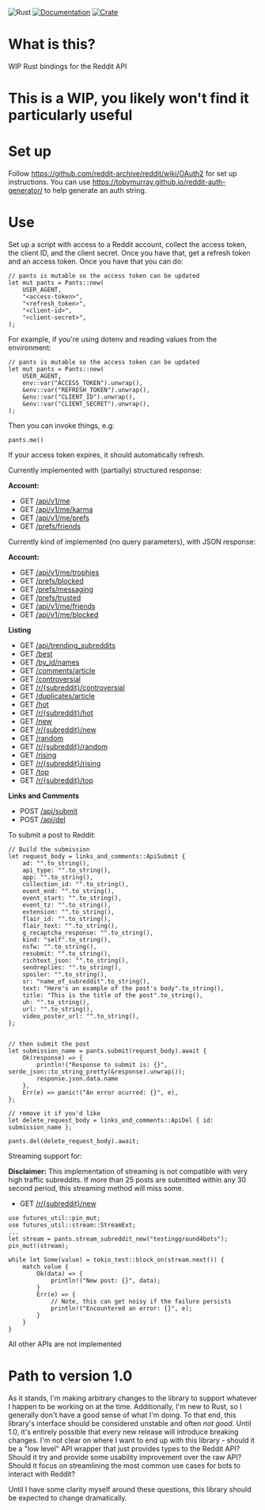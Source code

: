 ![Rust](https://github.com/tobymurray/mr_splashy_pants/workflows/Rust/badge.svg)
[![Documentation](https://img.shields.io/badge/documentation-available-green.svg)](https://docs.rs/crate/mr_splashy_pants/)
[![Crate](https://img.shields.io/crates/v/mr_splashy_pants.svg)](https://crates.io/crates/mr_splashy_pants)

# What is this?
WIP Rust bindings for the Reddit API

# This is a WIP, you likely won't find it particularly useful

# Set up
Follow https://github.com/reddit-archive/reddit/wiki/OAuth2 for set up instructions. You can use https://tobymurray.github.io/reddit-auth-generator/ to help generate an auth string.

# Use
Set up a script with access to a Reddit account, collect the access token, the client ID, and the client secret. Once you have that, get a refresh token and an access token. Once you have that you can do:

```
// pants is mutable so the access token can be updated
let mut pants = Pants::new(
    USER_AGENT,
    "<access-token>",
    "<refresh_token>",
    "<client-id>",
    "<client-secret>",
);
```
For example, if you're using dotenv and reading values from the environment:
```
// pants is mutable so the access token can be updated
let mut pants = Pants::new(
    USER_AGENT,
    env::var("ACCESS_TOKEN").unwrap(),
    &env::var("REFRESH_TOKEN").unwrap(),
    &env::var("CLIENT_ID").unwrap(),
    &env::var("CLIENT_SECRET").unwrap(),
);
```
Then you can invoke things, e.g:

```
pants.me()
```

If your access token expires, it should automatically refresh.

Currently implemented with (partially) structured response:

**Account:**
- GET [/api/v1/me](https://www.reddit.com/dev/api#GET_api_v1_me)
- GET [/api/v1/me/karma](https://www.reddit.com/dev/api#GET_api_v1_me_karma)
- GET [/api/v1/me/prefs](https://www.reddit.com/dev/api#GET_api_v1_me_prefs)
- GET [/prefs/friends](https://www.reddit.com/dev/api#GET_prefs_friends)

Currently kind of implemented (no query parameters), with JSON response:

**Account:**
- GET [/api/v1/me/trophies](https://www.reddit.com/dev/api#GET_api_v1_me_trophies)
- GET [/prefs/blocked](https://www.reddit.com/dev/api#GET_prefs_blocked)
- GET [/prefs/messaging](https://www.reddit.com/dev/api#GET_prefs_messaging)
- GET [/prefs/trusted](https://www.reddit.com/dev/api#GET_prefs_trusted)
- GET [/api/v1/me/friends](https://www.reddit.com/dev/api#GET_api_v1_me_friends)
- GET [/api/v1/me/blocked](https://www.reddit.com/dev/api#GET_api_v1_me_blocked)

**Listing**

- GET [/api/trending_subreddits](https://www.reddit.com/dev/api#GET_api_trending_subreddits)
- GET [/best](https://www.reddit.com/dev/api#GET_best)
- GET [/by_id/names](https://www.reddit.com/dev/api#GET_by_id_{names})
- GET [/comments/article](https://www.reddit.com/dev/api#GET_comments_{article})
- GET [/controversial](https://www.reddit.com/dev/api#GET_controversial)
- GET [/r/{subreddit}/controversial](https://www.reddit.com/dev/api#GET_controversial)
- GET [/duplicates/article](https://www.reddit.com/dev/api#GET_duplicates_{article})
- GET [/hot](https://www.reddit.com/dev/api#GET_hot)
- GET [/r/{subreddit}/hot](https://www.reddit.com/dev/api#GET_hot)
- GET [/new](https://www.reddit.com/dev/api#GET_new)
- GET [/r/{subreddit}/new](https://www.reddit.com/dev/api#GET_new)
- GET [/random](https://www.reddit.com/dev/api#GET_random)
- GET [/r/{subreddit}/random](https://www.reddit.com/dev/api#GET_random)
- GET [/rising](https://www.reddit.com/dev/api#GET_rising)
- GET [/r/{subreddit}/rising](https://www.reddit.com/dev/api#GET_rising)
- GET [/top](https://www.reddit.com/dev/api#GET_top)
- GET [/r/{subreddit}/top](https://www.reddit.com/dev/api#GET_top)

**Links and Comments**
- POST [/api/submit](https://www.reddit.com/dev/api#POST_api_submit)
- POST [/api/del](https://www.reddit.com/dev/api#POST_api_del)

To submit a post to Reddit:

```
// Build the submission 
let request_body = links_and_comments::ApiSubmit {
    ad: "".to_string(),
    api_type: "".to_string(),
    app: "".to_string(),
    collection_id: "".to_string(),
    event_end: "".to_string(),
    event_start: "".to_string(),
    event_tz: "".to_string(),
    extension: "".to_string(),
    flair_id: "".to_string(),
    flair_text: "".to_string(),
    g_recaptcha_response: "".to_string(),
    kind: "self".to_string(),
    nsfw: "".to_string(),
    resubmit: "".to_string(),
    richtext_json: "".to_string(),
    sendreplies: "".to_string(),
    spoiler: "".to_string(),
    sr: "name_of_subreddit".to_string(),
    text: "Here's an example of the post's body".to_string(),
    title: "This is the title of the post".to_string(),
    uh: "".to_string(),
    url: "".to_string(),
    video_poster_url: "".to_string(),
};


// then submit the post
let submission_name = pants.submit(request_body).await {
    Ok(response) => {
        println!("Response to submit is: {}", serde_json::to_string_pretty(&response).unwrap());
        response.json.data.name
    },
    Err(e) => panic!("An error ocurred: {}", e),
};

// remove it if you'd like
let delete_request_body = links_and_comments::ApiDel { id: submission_name };

pants.del(delete_request_body).await;
```

Streaming support for:

**Disclaimer:** This implementation of streaming is not compatible with very high traffic subreddits. If more than 25 posts are submitted within any 30 second period, this streaming method will miss some.

- GET [/r/{subreddit}/new](https://www.reddit.com/dev/api#GET_new)

```
use futures_util::pin_mut;
use futures_util::stream::StreamExt;
...
let stream = pants.stream_subreddit_new("testingground4bots");
pin_mut!(stream);

while let Some(value) = tokio_test::block_on(stream.next()) {
    match value {
        Ok(data) => {
            println!("New post: {}", data);
        }
        Err(e) => {
            // Note, this can get noisy if the failure persists
            println!("Encountered an error: {}", e);
        }
    }
}
```

All other APIs are not implemented

# Path to version 1.0
As it stands, I'm making arbitrary changes to the library to support whatever I happen to be working on at the time. Additionally, I'm new to Rust, so I generally don't have a good sense of what I'm doing. To that end, this library's interface should be considered unstable and often _not good_. Until 1.0, it's entirely possible that every new release will introduce breaking changes. I'm not clear on where I want to end up with this library - should it be a "low level" API wrapper that just provides types to the Reddit API? Should it try and provide some usability improvement over the raw API? Should it focus on streamlining the most common use cases for bots to interact with Reddit?

Until I have some clarity myself around these questions, this library should be expected to change dramatically.
